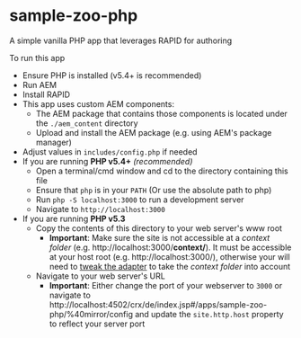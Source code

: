 # sample-zoo-php
A simple vanilla PHP app that leverages RAPID for authoring

To run this app

- Ensure PHP is installed (v5.4+ is recommended)
- Run AEM
- Install RAPID
- This app uses custom AEM components:
    - The AEM package that contains those components is located under the `./aem_content` directory
    - Upload and install the AEM package (e.g. using AEM's package manager)
- Adjust values in `includes/config.php` if needed
- If you are running **PHP v5.4+** _(recommended)_
    - Open a terminal/cmd window and cd to the directory containing this file
    - Ensure that `php` is in your `PATH` (Or use the absolute path to php)
    - Run `php -S localhost:3000` to run a development server
    - Navigate to `http://localhost:3000`
- If you are running **PHP v5.3**
    - Copy the contents of this directory to your web server's www root
        - **Important**: Make sure the site is not accessible at a *context folder* (e.g. http://localhost:3000/**context/**). It must be accessible at your host root (e.g. http://localhost:3000/), otherwise your will need to [tweak the adapter](https://aandes.freshdesk.com/support/solutions/articles/19000012647-using-the-adapter-in-rapid) to take the *context folder* into account
    - Navigate to your web server's URL
        - **Important**: Either change the port of your webserver to `3000` or navigate to http://localhost:4502/crx/de/index.jsp#/apps/sample-zoo-php/%40mirror/config and update the `site.http.host` property to reflect your server port
